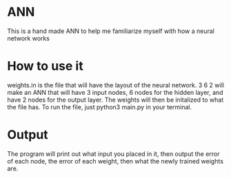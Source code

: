 # ANN
This is a hand made ANN to help me familiarize myself with how a neural network works

# How to use it
weights.in is the file that will have the layout of the neural network. 3 6 2 will make an ANN that will have 3 input nodes, 6
nodes for the hidden layer, and have 2 nodes for the output layer. The weights will then be initalized to what the file has.
To run the file, just python3 main.py in your terminal.

# Output
The program will print out what input you placed in it, then output the error of each node, the error of each weight,
then what the newly trained weights are. 
